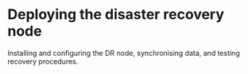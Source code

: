 # Deploying the disaster recovery node

Installing and configuring the DR node, synchronising data, and testing recovery procedures.
